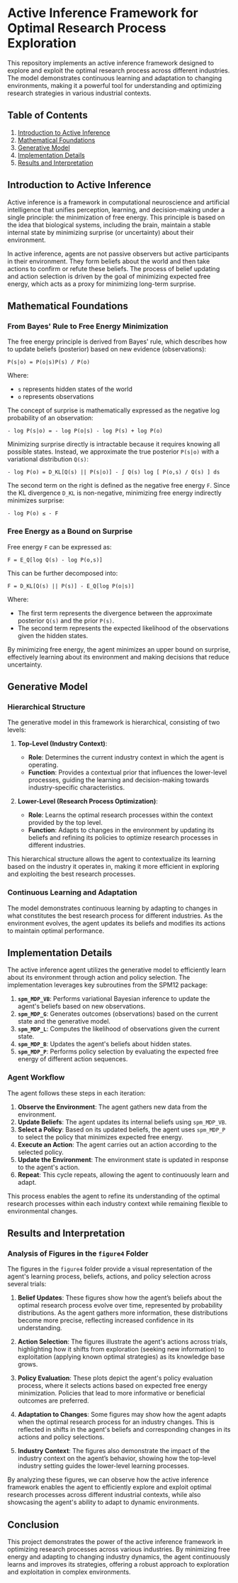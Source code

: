 # Active Inference Framework for Optimal Research Process Exploration

This repository implements an active inference framework designed to explore and exploit the optimal research process across different industries. The model demonstrates continuous learning and adaptation to changing environments, making it a powerful tool for understanding and optimizing research strategies in various industrial contexts.

## Table of Contents
1. [Introduction to Active Inference](#introduction-to-active-inference)
2. [Mathematical Foundations](#mathematical-foundations)
3. [Generative Model](#generative-model)
4. [Implementation Details](#implementation-details)
5. [Results and Interpretation](#results-and-interpretation)

## Introduction to Active Inference

Active inference is a framework in computational neuroscience and artificial intelligence that unifies perception, learning, and decision-making under a single principle: the minimization of free energy. This principle is based on the idea that biological systems, including the brain, maintain a stable internal state by minimizing surprise (or uncertainty) about their environment.

In active inference, agents are not passive observers but active participants in their environment. They form beliefs about the world and then take actions to confirm or refute these beliefs. The process of belief updating and action selection is driven by the goal of minimizing expected free energy, which acts as a proxy for minimizing long-term surprise.

## Mathematical Foundations

### From Bayes' Rule to Free Energy Minimization

The free energy principle is derived from Bayes' rule, which describes how to update beliefs (posterior) based on new evidence (observations):

```
P(s|o) = P(o|s)P(s) / P(o)
```

Where:
- `s` represents hidden states of the world
- `o` represents observations

The concept of surprise is mathematically expressed as the negative log probability of an observation:

```
- log P(s|o) = - log P(o|s) - log P(s) + log P(o)
```

Minimizing surprise directly is intractable because it requires knowing all possible states. Instead, we approximate the true posterior `P(s|o)` with a variational distribution `Q(s)`:

```
- log P(o) = D_KL[Q(s) || P(s|o)] - ∫ Q(s) log [ P(o,s) / Q(s) ] ds
```

The second term on the right is defined as the negative free energy `F`. Since the KL divergence `D_KL` is non-negative, minimizing free energy indirectly minimizes surprise:

```
- log P(o) ≤ - F
```

### Free Energy as a Bound on Surprise

Free energy `F` can be expressed as:

```
F = E_Q[log Q(s) - log P(o,s)]
```

This can be further decomposed into:

```
F = D_KL[Q(s) || P(s)] - E_Q[log P(o|s)]
```

Where:
- The first term represents the divergence between the approximate posterior `Q(s)` and the prior `P(s)`.
- The second term represents the expected likelihood of the observations given the hidden states.

By minimizing free energy, the agent minimizes an upper bound on surprise, effectively learning about its environment and making decisions that reduce uncertainty.

## Generative Model

### Hierarchical Structure

The generative model in this framework is hierarchical, consisting of two levels:

1. **Top-Level (Industry Context)**: 
   - **Role**: Determines the current industry context in which the agent is operating.
   - **Function**: Provides a contextual prior that influences the lower-level processes, guiding the learning and decision-making towards industry-specific characteristics.

2. **Lower-Level (Research Process Optimization)**:
   - **Role**: Learns the optimal research processes within the context provided by the top level.
   - **Function**: Adapts to changes in the environment by updating its beliefs and refining its policies to optimize research processes in different industries.

This hierarchical structure allows the agent to contextualize its learning based on the industry it operates in, making it more efficient in exploring and exploiting the best research processes.

### Continuous Learning and Adaptation

The model demonstrates continuous learning by adapting to changes in what constitutes the best research process for different industries. As the environment evolves, the agent updates its beliefs and modifies its actions to maintain optimal performance.

## Implementation Details

The active inference agent utilizes the generative model to efficiently learn about its environment through action and policy selection. The implementation leverages key subroutines from the SPM12 package:

1. **`spm_MDP_VB`**: Performs variational Bayesian inference to update the agent's beliefs based on new observations.
2. **`spm_MDP_G`**: Generates outcomes (observations) based on the current state and the generative model.
3. **`spm_MDP_L`**: Computes the likelihood of observations given the current state.
4. **`spm_MDP_B`**: Updates the agent's beliefs about hidden states.
5. **`spm_MDP_P`**: Performs policy selection by evaluating the expected free energy of different action sequences.

### Agent Workflow

The agent follows these steps in each iteration:

1. **Observe the Environment**: The agent gathers new data from the environment.
2. **Update Beliefs**: The agent updates its internal beliefs using `spm_MDP_VB`.
3. **Select a Policy**: Based on its updated beliefs, the agent uses `spm_MDP_P` to select the policy that minimizes expected free energy.
4. **Execute an Action**: The agent carries out an action according to the selected policy.
5. **Update the Environment**: The environment state is updated in response to the agent's action.
6. **Repeat**: This cycle repeats, allowing the agent to continuously learn and adapt.

This process enables the agent to refine its understanding of the optimal research processes within each industry context while remaining flexible to environmental changes.

## Results and Interpretation

### Analysis of Figures in the `figure4` Folder

The figures in the `figure4` folder provide a visual representation of the agent's learning process, beliefs, actions, and policy selection across several trials:

1. **Belief Updates**: These figures show how the agent’s beliefs about the optimal research process evolve over time, represented by probability distributions. As the agent gathers more information, these distributions become more precise, reflecting increased confidence in its understanding.

2. **Action Selection**: The figures illustrate the agent's actions across trials, highlighting how it shifts from exploration (seeking new information) to exploitation (applying known optimal strategies) as its knowledge base grows.

3. **Policy Evaluation**: These plots depict the agent's policy evaluation process, where it selects actions based on expected free energy minimization. Policies that lead to more informative or beneficial outcomes are preferred.

4. **Adaptation to Changes**: Some figures may show how the agent adapts when the optimal research process for an industry changes. This is reflected in shifts in the agent's beliefs and corresponding changes in its actions and policy selections.

5. **Industry Context**: The figures also demonstrate the impact of the industry context on the agent’s behavior, showing how the top-level industry setting guides the lower-level learning processes.

By analyzing these figures, we can observe how the active inference framework enables the agent to efficiently explore and exploit optimal research processes across different industrial contexts, while also showcasing the agent's ability to adapt to dynamic environments.

## Conclusion

This project demonstrates the power of the active inference framework in optimizing research processes across various industries. By minimizing free energy and adapting to changing industry dynamics, the agent continuously learns and improves its strategies, offering a robust approach to exploration and exploitation in complex environments.
